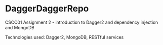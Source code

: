 # DaggerDaggerRepo
CSCC01 Assignment 2 - introduction to Dagger2 and dependency injection and MongoDB  

Technologies used: Dagger2, MongoDB, RESTful services
